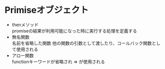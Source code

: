 # Primiseオブジェクト
- thenメソッド  
  promiseの結果が利用可能になった時に実行する処理を定義する
- 無名関数  
  名前を省略した関数
  他の関数の引数として渡したり、コールバック関数として使用される
- アロー関数  
  functionキーワードが省略され => が使用される
